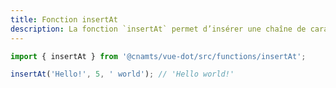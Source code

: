 ```yaml
---
title: Fonction insertAt
description: La fonction `insertAt` permet d’insérer une chaîne de caractères à l’intérieur d’une autre à une position donnée.
---
```


<doc-tabs>

<doc-tab-item label="Utilisation">

```ts
import { insertAt } from '@cnamts/vue-dot/src/functions/insertAt';

insertAt('Hello!', 5, ' world'); // 'Hello world!'
```

</doc-tab-item>

<doc-tab-item label="API">
<doc-api name="functions/insert-at"></doc-api>
</doc-tab-item>

</doc-tabs>

